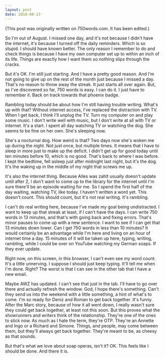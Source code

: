 ```yaml
---
layout: post
date: 2010-08-13
--- 
```


(This post was originally written on 750words.com. It has been edited.)

So I'm out of August. I missed one day, and it's not because I didn't have the internet, it's because I turned off the daily reminders. Which is so stupid. I should have known better. The only reason I remember to do and check things is because I have my own computer set up to within an inch of its life. Things are exactly how I want them so nothing slips through the cracks.

But it's OK. I'm still just starting. And I have a pretty good reason. And I'm not going to give up on the rest of the month just because I missed a day. That's no reason to throw away the streak. It just starts all over again. But, as I've discovered so far, 750 words is easy. I can do it. I just have to remember it. Back on track towards that phoenix badge.

Rambling today should be about how I'm still having trouble writing. What's up with that? Without internet access, I've replaced the distraction with TV. When I get back, I think I'll unplug the TV. Turn my computer on and play some music. I don't write well with music, but I don't write at all with TV or internet. It's a start. I spent all day watching TV or watching the dog. She seems to be fine on her own. She's sleeping now.

She's a nocturnal dog. How weird is that? Two days now she's woken me up during the night. Not just once, but multiple times. It means that I have to sleep in more just to make up the deficit. I didn't get up for good today until ten minutes before 10, which is no good. That's back to where I was before. I kept the bedtime, fell asleep just after midnight last night, but it's the dog. It's the waking up in the middle of my night that screws me up. 

It's also the internet thing. Because Alles was zahlt usually doesn't update until after 2, I don't want to come up to the library for the internet until I'm sure there'll be an episode waiting for me. So I spend the first half of the day waiting, watching TV, like today. I haven't written a word yet. This doesn't count. This should count, but it's not real writing. It's rambling.

I can't do real writing here, because I've made my goal being undistracted. I want to keep up that streak at least, if I can't have the days. I can write 750 words in 13 minutes, and that's with going back and fixing errors. That's minor pauses to come up with a new sentence. I want to see if I can get that 13 minutes down lower. Can I get 750 words in less than 10 minutes? It would certainly be an advantage while I'm here and living on an hour of internet time a day. 15 minutes of it will be taken up here, typing, writing, rambling, while I could be over on YouTube watching my German soaps. If they ever update. 

Right now, on this screen, in this browser, I can't even see my word count. It's a little unnerving. I suppose I should just keep typing. It'll tell me when I'm done. Right? The worst is that I can see in the other tab that I have a new email. 

Maybe AWZ has updated. I can't see that just in the tab. I'll have to go over there and actually refresh the window. God, I hope there's something. Can't they send us into the weekend with a little something, a hint of what's to come. I'm so ready for Deniz and Roman to get back together. It's funny. After the Marc story, because of how it all went down, I really wasn't sure they could get back together, at least not this soon. But this proves what the showrunners and writers think of the relationship. They're one of the ones to stick now. As much as I hate the term, they're OTP. They're an Annette and Ingo or a Richard and Simone. Things, and people, may come between them, but they'll always get back together. They're meant to be, as cheesy as that sounds.

But that's what we love about soap operas, isn't it? OK. This feels like I should be done. And there it is.
